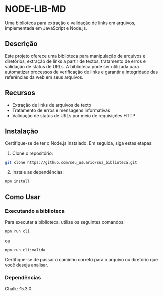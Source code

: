 # NODE-LIB-MD

Uma biblioteca para extração e validação de links em arquivos, implementada em JavaScript e Node.js.

## Descrição

Este projeto oferece uma biblioteca para manipulação de arquivos e diretórios, extração de links a partir de textos, tratamento de erros e validação de status de URLs. A biblioteca pode ser utilizada para automatizar processos de verificação de links e garantir a integridade das referências da web em seus arquivos.

## Recursos

- Extração de links de arquivos de texto
- Tratamento de erros e mensagens informativas
- Validação de status de URLs por meio de requisições HTTP

## Instalação

Certifique-se de ter o Node.js instalado. Em seguida, siga estas etapas:

1. Clone o repositório:

```bash
git clone https://github.com/seu_usuario/sua_biblioteca.git
```

2. Instale as dependências:

```bash
npm install
```

## Como Usar

### Executando a biblioteca

Para executar a biblioteca, utilize os seguintes comandos:

```bash
npm run cli
```

ou

```bash
npm run cli:valida
```

Certifique-se de passar o caminho correto para o arquivo ou diretório que você deseja analisar.

### Dependências

Chalk: ^5.3.0
